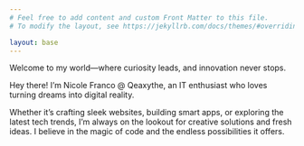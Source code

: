 ```yaml
---
# Feel free to add content and custom Front Matter to this file.
# To modify the layout, see https://jekyllrb.com/docs/themes/#overriding-theme-defaults

layout: base
---
```


Welcome to my world—where curiosity leads, and innovation never stops.

Hey there! I’m Nicole Franco @ Qeaxythe, an IT enthusiast who loves turning dreams into digital reality.

Whether it’s crafting sleek websites, building smart apps, or exploring the latest tech trends, I’m always on the lookout for creative solutions and fresh ideas. I believe in the magic of code and the endless possibilities it offers.